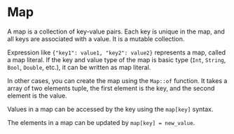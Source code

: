 # Map

A map is a collection of key-value pairs. Each key is unique in the map, and all keys are associated with a value. It is a mutable collection.

Expression like `{"key1": value1, "key2": value2}` represents a map, called a map
literal. If the key and value type of the map is basic type (`Int`, `String`,
`Bool`, `Double`, etc.), it can be written as map literal. 

In other cases, you can create the map using the `Map::of` function. It takes a
array of two elements tuple, the first element is the key, and the second element
is the value. 

Values in a map can be accessed by the key using the `map[key]` syntax. 

The elements in a map can be updated by `map[key] = new_value`. 

